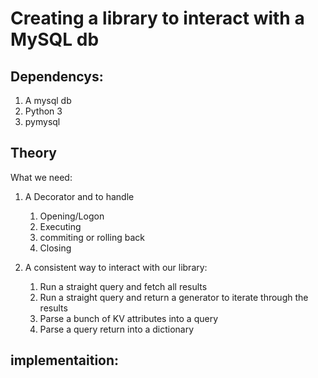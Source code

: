 # Creating a library to interact with a MySQL db

## Dependencys:

1. A mysql db
1. Python 3 
1. pymysql

## Theory

What we need:
1. A Decorator and to handle
    1. Opening/Logon
    2. Executing
    4. commiting or rolling back
    6. Closing

2. A consistent way to interact with our library:
    1. Run a straight query and fetch all results
    2. Run a straight query and return a generator to iterate through the results
    3. Parse a bunch of KV attributes into a query
    4. Parse a query return into a dictionary

## implementaition:
